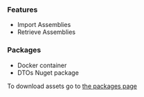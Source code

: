 ### Features
- Import Assemblies
- Retrieve Assemblies

### Packages
- Docker container
- DTOs Nuget package

To download assets go to [the packages page](https://github.com/xclemence/dependencies-graph-services/packages)
